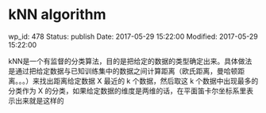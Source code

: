 # kNN algorithm


wp_id: 478
Status: publish
Date: 2017-05-29 15:22:00
Modified: 2017-05-29 15:22:00


kNN是一个有监督的分类算法，目的是把给定的数据的类型确定出来。具体做法是通过把给定数据与已知训练集中的数据之间计算距离（欧氏距离，曼哈顿距离。。。）来找出距离给定数据 X 最近的 k 个数据，然后取这 k 个数据中出现最多的分类作为 X 的分类，如果给定数据的维度是两维的话，在平面笛卡尔坐标系里表示出来就是这样的